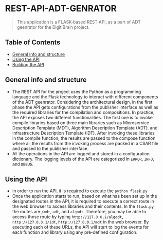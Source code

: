 # REST-API-ADT-GENRATOR
> This application is a FLASK-based REST API, as a part of ADT geenrator for the DigitiBrain project. 

## Table of Contents

* [General info and structure](#general-information)
* [Using the API](#using-api)
* [Building the API](#build-api)


## General info and structure
- The REST API for the project uses the Python as a programming language and the Flask technology to interact with different components of the ADT geenrator. Considering the architectural design, in the first phase the API gets configurations from the publisher interface as well as the required libraries for the compilation and compositions. In practice, the API exposes two different functionalities. The first one is to invoke compile libraries based on three main libraries such as Microservice Description Template (MDT), Algorithm Description Template (ADT), and Infrastructure Description Template (IDT). After invoking these libraries in the compile function, the results are passed to the compose function where all the results from the invoking process are packed in a CSAR file and passed to the publisher interface. 
- All the operations in the API are logged and stored in a configuration dictionary. The logging levels of the API are categorized in `ERROR`, `INFO`, and `DEBUG`.  

## Using the API
- In order to run the API, it is required to execute the `python flask.py`
- Once the application starts to run, based on what has been set up in the designated routes in the API, it is required to execute a correct route in the web browser to access libraries and their contents. In the `flask.py` the routes are `/mdt`, `adt`, and `algodt`. Therefore, you may be able to access those route by typing `http://127.0.0.1/algodt`, `http://127.0.0.1/idt`, `http://127.0.0.1/mdt` in the web browser. By executing each of these URLs, the API will start to log the events for each function and library using any pre-defined configuration.       




